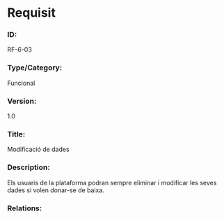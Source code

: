 # Requisit

### ID:
RF-6-03

### Type/Category:
Funcional

### Version:
1.0

### Title:
Modificació de dades 

### Description:
Els usuaris de la plataforma podran sempre eliminar i modificar les seves dades si
volen donar-se de baixa.

### Relations:
